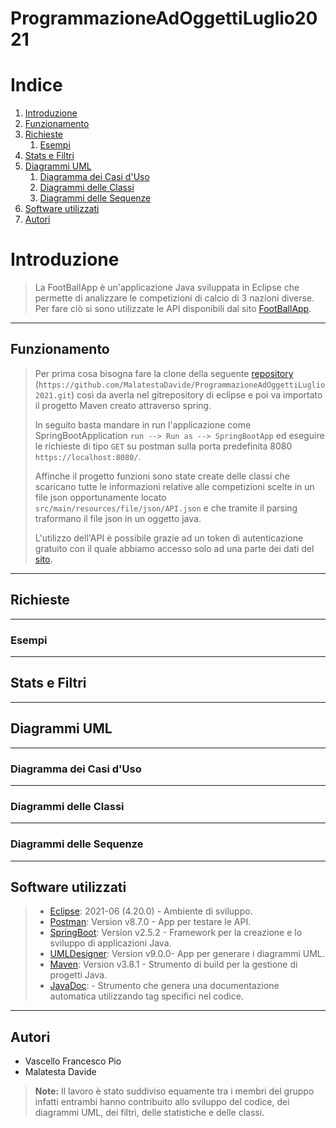 # ProgrammazioneAdOggettiLuglio2021

# Indice
1. [Introduzione](#introduzione)
2. [Funzionamento](#funzionamento)
3. [Richieste](#richieste)
    1. [Esempi](#esempi)
5. [Stats e Filtri ](#statsefiltri)
6. [Diagrammi UML](#diagrammiuml)
    1. [Diagramma dei Casi d'Uso](#diagrammacasiduso)
    2. [Diagrammi delle Classi](#diagrammiclassi)
    3. [Diagrammi delle Sequenze](#diagrammisequenze)
7. [Software utilizzati](#softwareutilizzati)
8. [Autori](#autori)

# Introduzione <a name="introduzione"></a>
> La FootBallApp è un'applicazione Java sviluppata in Eclipse che permette di analizzare le competizioni di calcio di 3 nazioni diverse. 
> Per fare ciò si sono utilizzate le API disponibili dal sito [FootBallApp](https://www.football-data.org.).

***

## Funzionamento <a name="funzionamento"></a>
> Per prima cosa bisogna fare la clone della seguente [repository](https://github.com/MalatestaDavide/ProgrammazioneAdOggettiLuglio2021.git) (```https://github.com/MalatestaDavide/ProgrammazioneAdOggettiLuglio2021.git```) così da averla nel gitrepository di eclipse e poi va importato il progetto Maven creato attraverso spring.
> 
> In seguito basta mandare in run l'applicazione come SpringBootApplication ```run --> Run as --> SpringBootApp``` ed eseguire le richieste di tipo ```GET``` su postman sulla porta predefinita 8080 ```https://localhost:8080/```.
> 
> Affinche il progetto funzioni sono state create delle classi che scaricano tutte le informazioni relative alle competizioni scelte in un file json opportunamente locato ```src/main/resources/file/json/API.json``` e che tramite il parsing traformano il file json in un oggetto java.
> 
> L'utilizzo dell'API è possibile grazie ad un token di autenticazione gratuito con il quale abbiamo accesso solo ad una parte dei dati del [sito](https://www.football-data.org/coverage).

***

## Richieste <a name="richieste"></a>

***

### Esempi <a name="esempi"></a>

***

## Stats e Filtri <a name="statsefiltri"></a>

***

## Diagrammi UML <a name="diagrammiuml"></a>

***

### Diagramma dei Casi d'Uso <a name="diagrammacasiduso"></a>

***

### Diagrammi delle Classi <a name="diagrammiclassi"></a>

***

### Diagrammi delle Sequenze <a name="diagrammisequenze"></a>

***

## Software utilizzati <a name="softwareutilizzati"></a>

> * [Eclipse](https://www.eclipse.org/): 2021-06 (4.20.0) - Ambiente di sviluppo.
> * [Postman](https://www.postman.com/): Version v8.7.0  - App per testare le API.
> * [SpringBoot](https://spring.io/projects/spring-boot): Version v2.5.2 - Framework per la creazione e lo sviluppo di applicazioni Java.
> * [UMLDesigner](http://www.umldesigner.org/): Version v9.0.0- App per generare i diagrammi UML.
> * [Maven](https://maven.apache.org/): Version v3.8.1 - Strumento di build per la gestione di progetti Java.
> * [JavaDoc](https://docs.oracle.com/javase/8/docs/technotes/tools/windows/javadoc.html): - Strumento che genera una documentazione automatica utilizzando tag specifici nel codice.

***

## Autori <a name="autori"></a>

- Vascello Francesco Pio
- Malatesta Davide

> **Note:** Il lavoro è stato suddiviso equamente tra i membri del gruppo infatti entrambi hanno contribuito allo sviluppo del codice, dei diagrammi UML, dei filtri, delle statistiche e delle classi.



